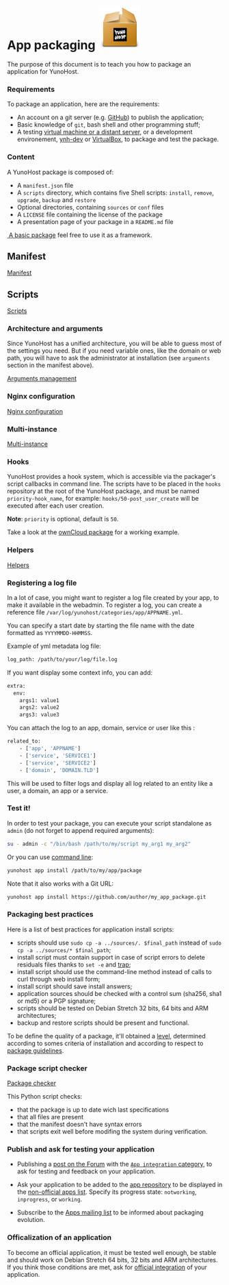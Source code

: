# App packaging <img src="/images/yunohost_package.png" width=100/>

The purpose of this document is to teach you how to package an application for YunoHost.

### Requirements
To package an application, here are the requirements:
* An account on a git server (e.g. [GitHub](https://github.com/)) to publish the application;
* Basic knowledge of `git`, bash shell and other programming stuff;
* A testing [virtual machine or a distant server](/install_en), or a development environement, [ynh-dev](https://github.com/yunohost/ynh-dev) or [VirtualBox](/packaging_apps_virtualbox_fr), to package and test the package.

### Content
A YunoHost package is composed of:

* A `manifest.json` file
* A `scripts` directory, which contains five Shell scripts: `install`, `remove`, `upgrade`, `backup` and `restore`
* Optional directories, containing `sources` or `conf` files
* A `LICENSE` file containing the license of the package
* A presentation page of your package in a `README.md` file

<a class="btn btn-lg btn-default" href="https://github.com/YunoHost/example_ynh"> A basic package</a>
feel free to use it as a framework.

## Manifest
<a class="btn btn-lg btn-default" href="packaging_apps_manifest_en">Manifest</a>

## Scripts
<a class="btn btn-lg btn-default" href="packaging_apps_scripts_en">Scripts</a>

### Architecture and arguments
Since YunoHost has a unified architecture, you will be able to guess most of the settings you need. But if you need variable ones, like the domain or web path, you will have to ask the administrator at installation (see `arguments` section in the manifest above).

<a class="btn btn-lg btn-default" href="packaging_apps_arguments_management_en">Arguments management</a>

### Nginx configuration
<a class="btn btn-lg btn-default" href="packaging_apps_nginx_conf_en">Nginx configuration</a>

### Multi-instance
<a class="btn btn-lg btn-default" href="packaging_apps_multiinstance_en">Multi-instance</a>

### Hooks
YunoHost provides a hook system, which is accessible via the packager's script callbacks in command line.
The scripts have to be placed in the `hooks` repository at the root of the YunoHost package, and must be named `priority-hook_name`, for example: `hooks/50-post_user_create` will be executed after each user creation.

**Note**: `priority` is optional, default is `50`.

Take a look at the [ownCloud package](https://github.com/Kloadut/owncloud_ynh) for a working example.

### Helpers
<a class="btn btn-lg btn-default" href="packaging_apps_helpers_en">Helpers</a>

### Registering a log file

In a lot of case, you might want to register a log file created by your app, to make it available in the webadmin. To register a log, you can create a reference file `/var/log/yunohost/categories/app/APPNAME.yml`.

You can specify a start date by starting the file name with the date formatted as `YYYYMMDD-HHMMSS`.

Example of yml metadata log file:
```bash
log_path: /path/to/your/log/file.log
```

If you want display some context info, you can add:
```bash
extra:
  env:
    args1: value1
    args2: value2
    args3: value3
```

You can attach the log to an app, domain, service or user like this :
```bash
related_to:
    - ['app', 'APPNAME']
    - ['service', 'SERVICE1']
    - ['service', 'SERVICE2']
    - ['domain', 'DOMAIN.TLD']
```

This will be used to filter logs and display all log related to an entity like a user, a domain, an app or a service.

### Test it!
In order to test your package, you can execute your script standalone as `admin` (do not forget to append required arguments):
```bash
su - admin -c "/bin/bash /path/to/my/script my_arg1 my_arg2"
```

Or you can use [command line](/commandline_en):
```bash
yunohost app install /path/to/my/app/package
```
Note that it also works with a Git URL:
```bash
yunohost app install https://github.com/author/my_app_package.git
```

### Packaging best practices
Here is a list of best practices for application install scripts:
* scripts should use `sudo cp -a ../sources/. $final_path` instead of `sudo cp -a ../sources/* $final_path`;
* install script must contain support in case of script errors to delete residuals files thanks to `set -e` and [trap](packaging_apps_trap_fr);
* install script should use the command-line method instead of calls to curl through web install form;
* install script should save install answers;
* application sources should be checked with a control sum (sha256, sha1 or md5) or a PGP signature;
* scripts should be tested on Debian Stretch 32 bits, 64 bits and ARM architectures;
* backup and restore scripts should be present and functional.

To be define the quality of a package, it'll obtained a [level](packaging_apps_levels_fr), determined according to somes criteria of installation and according to respect to [package guidelines](packaging_apps_guidelines_fr).

### Package script checker
<a class="btn btn-lg btn-default" href="https://github.com/YunoHost/package_checker">Package checker</a>

This Python script checks:
* that the package is up to date wich last specifications
* that all files are present
* that the manifest doesn't have syntax errors
* that scripts exit well before modifing the system during verification.

### Publish and ask for testing your application
* Publishing a [post on the Forum](https://forum.yunohost.org/) with the [`App integration` category](https://forum.yunohost.org/c/app-integration), to ask for testing and feedback on your application.

* Ask your application to be added to the [app repository](https://github.com/YunoHost/apps) to be displayed in the [non-official apps list](apps_en). Specify its progress state: `notworking`, `inprogress`, or `working`.

- Subscribe to the [Apps mailing list](https://list.yunohost.org/cgi-bin/mailman/listinfo/apps) to be informed about packaging evolution.

### Officalization of an application
To become an official application, it must be tested well enough, be stable and should work on Debian Stretch 64 bits, 32 bits and ARM architectures. If you think those conditions are met, ask for [official integration](https://github.com/YunoHost/apps) of your application.

